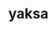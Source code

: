 ---
title: "yaksa"
layout: cache
categories: [package, develop-2023-11-26]
meta: {"versions": ["0.3"], "compilers": ["gcc@=11.4.0", "gcc@=12.3.0", "gcc@=7.3.1", "gcc@=7.5.0", "gcc@=9.4.0", "oneapi@=2023.2.0"], "oss": ["amzn2", "ubuntu18.04", "ubuntu20.04", "ubuntu22.04"], "platforms": ["linux"], "targets": ["aarch64", "neoverse_n1", "neoverse_v1", "ppc64le", "x86_64_v3"], "stacks": ["aws-isc", "aws-isc-aarch64", "build_systems", "e4s", "e4s-neoverse_v1", "e4s-oneapi", "e4s-power", "e4s-rocm-external", "root", "tutorial"], "num_specs": 14, "num_specs_by_stack": {"root": 14, "aws-isc-aarch64": 2, "aws-isc": 1, "e4s-neoverse_v1": 2, "build_systems": 1, "e4s-power": 2, "e4s": 3, "e4s-rocm-external": 1, "e4s-oneapi": 1, "tutorial": 2}}
spec_details: [{"hash": "dhxpqrb2do7odngtypqzvt77pivzfnbi", "compiler": "gcc@=7.3.1", "versions": ["0.3"], "os": "amzn2", "platform": "linux", "target": "aarch64", "variants": ["build_system=autotools", "~cuda", "~rocm"], "stacks": ["root", "aws-isc-aarch64"], "size": "-", "tarball": "https://binaries.spack.io/develop-2023-11-26/build_cache/linux-amzn2-aarch64/gcc-7.3.1/yaksa-0.3/linux-amzn2-aarch64-gcc-7.3.1-yaksa-0.3-dhxpqrb2do7odngtypqzvt77pivzfnbi.spack"}, {"hash": "dywfqkejy2dlmen7bidj3cmwd42haox4", "compiler": "gcc@=7.3.1", "versions": ["0.3"], "os": "amzn2", "platform": "linux", "target": "neoverse_n1", "variants": ["build_system=autotools", "~cuda", "~rocm"], "stacks": ["root", "aws-isc-aarch64"], "size": "-", "tarball": "https://binaries.spack.io/develop-2023-11-26/build_cache/linux-amzn2-neoverse_n1/gcc-7.3.1/yaksa-0.3/linux-amzn2-neoverse_n1-gcc-7.3.1-yaksa-0.3-dywfqkejy2dlmen7bidj3cmwd42haox4.spack"}, {"hash": "lkxzjswioy5gudmokp33wz7rysmhas5p", "compiler": "gcc@=7.3.1", "versions": ["0.3"], "os": "amzn2", "platform": "linux", "target": "x86_64_v3", "variants": ["build_system=autotools", "~cuda", "~rocm"], "stacks": ["root", "aws-isc"], "size": "-", "tarball": "https://binaries.spack.io/develop-2023-11-26/build_cache/linux-amzn2-x86_64_v3/gcc-7.3.1/yaksa-0.3/linux-amzn2-x86_64_v3-gcc-7.3.1-yaksa-0.3-lkxzjswioy5gudmokp33wz7rysmhas5p.spack"}, {"hash": "xsaqusotxtookooglyz5wq66ernlnqun", "compiler": "gcc@=11.4.0", "versions": ["0.3"], "os": "ubuntu20.04", "platform": "linux", "target": "neoverse_v1", "variants": ["build_system=autotools", "~cuda", "~rocm"], "stacks": ["root", "e4s-neoverse_v1"], "size": "-", "tarball": "https://binaries.spack.io/develop-2023-11-26/build_cache/linux-ubuntu20.04-neoverse_v1/gcc-11.4.0/yaksa-0.3/linux-ubuntu20.04-neoverse_v1-gcc-11.4.0-yaksa-0.3-xsaqusotxtookooglyz5wq66ernlnqun.spack"}, {"hash": "o4knfpvewy6g5qkgis5siu3fdyi7rabw", "compiler": "gcc@=7.5.0", "versions": ["0.3"], "os": "ubuntu18.04", "platform": "linux", "target": "x86_64_v3", "variants": ["build_system=autotools", "~cuda", "~rocm"], "stacks": ["build_systems", "root"], "size": "-", "tarball": "https://binaries.spack.io/develop-2023-11-26/build_cache/linux-ubuntu18.04-x86_64_v3/gcc-7.5.0/yaksa-0.3/linux-ubuntu18.04-x86_64_v3-gcc-7.5.0-yaksa-0.3-o4knfpvewy6g5qkgis5siu3fdyi7rabw.spack"}, {"hash": "wkrkk3z5nn2ekv3mf653wfmdakrmucvl", "compiler": "gcc@=11.4.0", "versions": ["0.3"], "os": "ubuntu20.04", "platform": "linux", "target": "neoverse_v1", "variants": ["build_system=autotools", "~cuda", "~rocm"], "stacks": ["root", "e4s-neoverse_v1"], "size": "-", "tarball": "https://binaries.spack.io/develop-2023-11-26/build_cache/linux-ubuntu20.04-neoverse_v1/gcc-11.4.0/yaksa-0.3/linux-ubuntu20.04-neoverse_v1-gcc-11.4.0-yaksa-0.3-wkrkk3z5nn2ekv3mf653wfmdakrmucvl.spack"}, {"hash": "7hdu2chtdqkixk3hcjbi4xdzqmk7xznk", "compiler": "gcc@=9.4.0", "versions": ["0.3"], "os": "ubuntu20.04", "platform": "linux", "target": "ppc64le", "variants": ["build_system=autotools", "~cuda", "~rocm"], "stacks": ["root", "e4s-power"], "size": "-", "tarball": "https://binaries.spack.io/develop-2023-11-26/build_cache/linux-ubuntu20.04-ppc64le/gcc-9.4.0/yaksa-0.3/linux-ubuntu20.04-ppc64le-gcc-9.4.0-yaksa-0.3-7hdu2chtdqkixk3hcjbi4xdzqmk7xznk.spack"}, {"hash": "ltfsqv2ggith3rynqmfchgmfm4gr3vpj", "compiler": "gcc@=9.4.0", "versions": ["0.3"], "os": "ubuntu20.04", "platform": "linux", "target": "ppc64le", "variants": ["build_system=autotools", "~cuda", "~rocm"], "stacks": ["root", "e4s-power"], "size": "-", "tarball": "https://binaries.spack.io/develop-2023-11-26/build_cache/linux-ubuntu20.04-ppc64le/gcc-9.4.0/yaksa-0.3/linux-ubuntu20.04-ppc64le-gcc-9.4.0-yaksa-0.3-ltfsqv2ggith3rynqmfchgmfm4gr3vpj.spack"}, {"hash": "44wtdtz6w7reueerh5mc73veshmgbwms", "compiler": "gcc@=11.4.0", "versions": ["0.3"], "os": "ubuntu20.04", "platform": "linux", "target": "x86_64_v3", "variants": ["build_system=autotools", "~cuda", "~rocm"], "stacks": ["e4s", "e4s-rocm-external", "root"], "size": "-", "tarball": "https://binaries.spack.io/develop-2023-11-26/build_cache/linux-ubuntu20.04-x86_64_v3/gcc-11.4.0/yaksa-0.3/linux-ubuntu20.04-x86_64_v3-gcc-11.4.0-yaksa-0.3-44wtdtz6w7reueerh5mc73veshmgbwms.spack"}, {"hash": "t4ouc25b7nvdofltuxtbdg3iwrdytukp", "compiler": "gcc@=11.4.0", "versions": ["0.3"], "os": "ubuntu20.04", "platform": "linux", "target": "x86_64_v3", "variants": ["build_system=autotools", "~cuda", "~rocm"], "stacks": ["e4s", "root"], "size": "-", "tarball": "https://binaries.spack.io/develop-2023-11-26/build_cache/linux-ubuntu20.04-x86_64_v3/gcc-11.4.0/yaksa-0.3/linux-ubuntu20.04-x86_64_v3-gcc-11.4.0-yaksa-0.3-t4ouc25b7nvdofltuxtbdg3iwrdytukp.spack"}, {"hash": "jti7hvw5hd2t2w2klyh4cybwclh3xlpd", "compiler": "gcc@=11.4.0", "versions": ["0.3"], "os": "ubuntu20.04", "platform": "linux", "target": "x86_64_v3", "variants": ["build_system=autotools", "~cuda", "~rocm"], "stacks": ["e4s", "root"], "size": "-", "tarball": "https://binaries.spack.io/develop-2023-11-26/build_cache/linux-ubuntu20.04-x86_64_v3/gcc-11.4.0/yaksa-0.3/linux-ubuntu20.04-x86_64_v3-gcc-11.4.0-yaksa-0.3-jti7hvw5hd2t2w2klyh4cybwclh3xlpd.spack"}, {"hash": "mpclifzy57elkqdlgkviybn3xchddukn", "compiler": "oneapi@=2023.2.0", "versions": ["0.3"], "os": "ubuntu20.04", "platform": "linux", "target": "x86_64_v3", "variants": ["build_system=autotools", "~cuda", "~rocm"], "stacks": ["e4s-oneapi", "root"], "size": "-", "tarball": "https://binaries.spack.io/develop-2023-11-26/build_cache/linux-ubuntu20.04-x86_64_v3/oneapi-2023.2.0/yaksa-0.3/linux-ubuntu20.04-x86_64_v3-oneapi-2023.2.0-yaksa-0.3-mpclifzy57elkqdlgkviybn3xchddukn.spack"}, {"hash": "su6o2cg5o7fbwndquuonnrebn6jroymx", "compiler": "gcc@=11.4.0", "versions": ["0.3"], "os": "ubuntu22.04", "platform": "linux", "target": "x86_64_v3", "variants": ["build_system=autotools", "~cuda", "~rocm"], "stacks": ["tutorial", "root"], "size": "-", "tarball": "https://binaries.spack.io/develop-2023-11-26/build_cache/linux-ubuntu22.04-x86_64_v3/gcc-11.4.0/yaksa-0.3/linux-ubuntu22.04-x86_64_v3-gcc-11.4.0-yaksa-0.3-su6o2cg5o7fbwndquuonnrebn6jroymx.spack"}, {"hash": "undo3yypsnj374mxsagw7fehaugigalt", "compiler": "gcc@=12.3.0", "versions": ["0.3"], "os": "ubuntu22.04", "platform": "linux", "target": "x86_64_v3", "variants": ["build_system=autotools", "~cuda", "~rocm"], "stacks": ["tutorial", "root"], "size": "-", "tarball": "https://binaries.spack.io/develop-2023-11-26/build_cache/linux-ubuntu22.04-x86_64_v3/gcc-12.3.0/yaksa-0.3/linux-ubuntu22.04-x86_64_v3-gcc-12.3.0-yaksa-0.3-undo3yypsnj374mxsagw7fehaugigalt.spack"}]
---